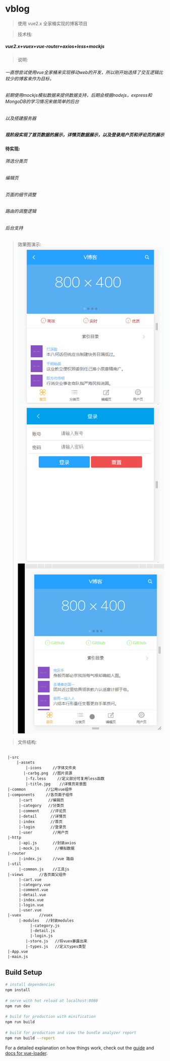 # vblog

>  使用 vue2.x 全家桶实现的博客项目

>技术栈:
 
##### vue2.x+vuex+vue-router+axios+less+mockjs


>说明:
###### 一直想尝试使用vue全家桶来实现移动web的开发，所以刚开始选择了交互逻辑比较少的博客来作为目标，
###### 前期使用mockjs模拟数据来提供数据支持，后期会根据nodejs，express和MongoDB的学习情况来做简单的后台
###### 以及搭建服务器

##### 现阶段实现了首页数据的展示，详情页数据展示，以及登录用户页和评论页的展示

#### 待实现:
###### 筛选分类页
###### 编辑页
###### 页面的细节调整
###### 路由的调整逻辑
###### 后台支持


>效果图演示:<br/>
![](https://github.com/KomeijiLogi/vblog/blob/master/gif/blog1.gif)  <br/>
![](https://github.com/KomeijiLogi/vblog/blob/master/gif/blog2.gif)  <br/>
![](https://github.com/KomeijiLogi/vblog/blob/master/gif/blog3.gif)  <br/>

>文件结构:
<pre><code>
 |-src
     |-assets     
         |-icons     //字体文件夹
        |-carbg.png  //图片资源
         |-fz.less     //定义部分可复用less函数   
         |-title.jpg    //详情页背景图
 |-common         //公用vue组件
 |-components     //各页面子组件
      |-cart       //编辑页  
      |-category   //分类页
      |-comment     //评论页
      |-detail      //详情页                   
      |-index       //首页
      |-login       //登录页
      |-user         //用户页
 |-http
      |-api.js       //封装axios
      |-mock.js       //模拟数据
 |-router
      |-index.js     //vue 路由
 |-util
      |-common.js    //工具js
 |-views       //各页面父组件
      |-cart.vue
      |-category.vue
      |-comment.vue 
      |-detail.vue 
      |-index.vue 
      |-login.vue 
      |-user.vue 
 |-vuex        //vuex
      |-modules   //封装modules
           |-category.js 	 
           |-detail.js 	
           |-login.js 	
         |-store.js   //将vuex暴露出来
         |-types.js   //定义types类型
 |-App.vue
 |-main.js            	
</code></pre>	 

## Build Setup

``` bash
# install dependencies
npm install

# serve with hot reload at localhost:8080
npm run dev

# build for production with minification
npm run build

# build for production and view the bundle analyzer report
npm run build --report
```

For a detailed explanation on how things work, check out the [guide](http://vuejs-templates.github.io/webpack/) and [docs for vue-loader](http://vuejs.github.io/vue-loader).
